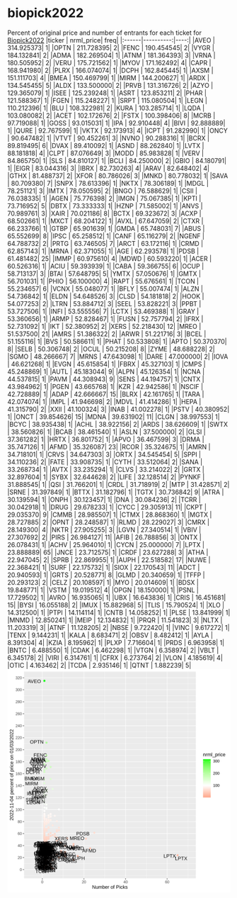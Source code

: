 # biopick2022
Percent of original price and number of entrants for each ticket for [Biopick2022](https://twitter.com/hashtag/Biopick2022)
|ticker | nrml_price| freq|
|:------|----------:|----:|
|AVEO   | 314.925373|    1|
|OPTN   | 211.728395|    2|
|FENC   | 190.454545|    2|
|VYGR   | 184.132841|    2|
|ADMA   | 182.269504|    1|
|ATNM   | 181.364393|    3|
|VRNA   | 180.505952|    2|
|VERU   | 175.721562|    1|
|MYOV   | 171.162492|    4|
|CAPR   | 168.941980|    2|
|PLRX   | 166.074074|    1|
|DCPH   | 162.845445|    1|
|AXSM   | 151.111703|    4|
|BMEA   | 150.469799|    1|
|MIRM   | 144.200627|    1|
|ARDX   | 134.545455|    5|
|ALDX   | 133.500000|    2|
|PRVB   | 131.316726|    2|
|AZYO   | 129.365079|    1|
|ISEE   | 125.239248|    1|
|ASRT   | 123.853211|    2|
|PHAR   | 121.588367|    1|
|FGEN   | 115.248227|    1|
|SRPT   | 115.080504|    1|
|LEGN   | 110.212396|    1|
|BLU    | 108.322981|    2|
|KURA   | 103.285714|    1|
|LQDA   | 103.080082|    2|
|ACET   | 102.172676|    2|
|FSTX   | 100.398406|    8|
|MCRB   |  97.719088|    1|
|GOSS   |  93.015031|    1|
|IPA    |  92.910448|    4|
|BIVI   |  92.888889|    1|
|QURE   |  92.767599|    1|
|VKTX   |  92.173913|    4|
|ICPT   |  91.282990|    1|
|ONCY   |  90.647482|    1|
|VTVT   |  90.452261|    3|
|NVNO   |  90.288316|    1|
|BCRX   |  89.819495|    6|
|DVAX   |  89.410092|    1|
|ASND   |  88.262840|    1|
|LVTX   |  88.181818|    4|
|CLPT   |  87.076649|    3|
|MODD   |  85.983828|    1|
|VERV   |  84.865750|    1|
|SLS    |  84.810127|    1|
|BCLI   |  84.250000|    2|
|GBIO   |  84.180791|    1|
|EIGR   |  83.044316|    3|
|IBRX   |  82.730263|    4|
|ARAV   |  82.648402|    4|
|GTHX   |  81.488737|    2|
|XFOR   |  80.786026|    3|
|MNKD   |  80.778032|    1|
|SAVA   |  80.709380|    7|
|SNPX   |  78.613396|    1|
|NKTX   |  78.306189|    1|
|MDGL   |  78.251121|    3|
|IMTX   |  78.050595|    2|
|BNGO   |  76.588629|    1|
|CSII   |  76.038335|    1|
|AGEN   |  75.776398|    2|
|IMGN   |  75.067385|    1|
|KPTI   |  73.716952|    5|
|DBTX   |  73.333333|    1|
|HZNP   |  71.585002|    1|
|ANVS   |  70.989761|    3|
|XAIR   |  70.021186|    8|
|BCTX   |  69.323672|    3|
|ACXP   |  68.502661|    1|
|MXCT   |  68.204122|    1|
|AVXL   |  67.647059|    2|
|CTXR   |  66.233766|    1|
|GTBP   |  65.901639|    1|
|GMDA   |  65.748031|    7|
|ABUS   |  65.552699|    8|
|IPSC   |  65.258512|    1|
|CANF   |  65.116279|    2|
|NGENF  |  64.788732|    2|
|PRTG   |  63.746505|    7|
|ARCT   |  63.172116|    1|
|CRMD   |  62.857143|    1|
|MRNA   |  62.371055|    1|
|AGE    |  62.293578|    1|
|PDSB   |  61.481482|   25|
|IMMP   |  60.975610|    4|
|MDWD   |  60.593220|    1|
|ACER   |  60.526316|    1|
|ACIU   |  59.393939|    1|
|CABA   |  59.366755|    6|
|OCUP   |  58.713137|    3|
|BTAI   |  57.648795|    5|
|YMTX   |  57.050676|    1|
|GMTX   |  56.701031|    1|
|PHIO   |  56.100000|    4|
|RAPT   |  55.676561|    1|
|TCON   |  55.234657|    6|
|VCNX   |  55.048077|    1|
|BFLY   |  55.007474|    1|
|ALZN   |  54.736842|    1|
|ELDN   |  54.648526|    3|
|CLSD   |  54.181818|    2|
|HOOK   |  54.077253|    2|
|LTRN   |  53.884712|    3|
|SEEL   |  53.828221|    3|
|PPBT   |  53.727506|    1|
|INFI   |  53.555556|    7|
|LCTX   |  53.469388|    1|
|GRAY   |  53.360656|    1|
|ARMP   |  52.828467|    1|
|FUSN   |  52.757794|    2|
|IFRX   |  52.731092|    1|
|IKT    |  52.380952|    2|
|XERS   |  52.218430|   12|
|MREO   |  51.537500|   21|
|AMRS   |  51.386322|    2|
|ARWR   |  51.221716|    3|
|BCEL   |  51.155116|    1|
|BVS    |  50.586611|    1|
|PHAT   |  50.533808|    1|
|APTO   |  50.370370|    8|
|SELB   |  50.306748|    2|
|OCUL   |  50.215208|    8|
|ZYME   |  48.688228|    2|
|SGMO   |  48.266667|    7|
|MRNS   |  47.643098|    1|
|DARE   |  47.000000|    2|
|IOVA   |  46.621268|    1|
|EVGN   |  45.615854|    1|
|FBRX   |  45.327103|    1|
|CMPS   |  45.248869|    1|
|AUTL   |  45.183044|    9|
|ALPN   |  45.126354|    1|
|NCNA   |  44.537815|    1|
|PAVM   |  44.308943|    9|
|SENS   |  44.194757|    1|
|CNTX   |  43.984962|    1|
|PGEN   |  43.665768|    1|
|KZR    |  42.942586|    1|
|NSCIF  |  42.728889|    1|
|ADAP   |  42.666667|   15|
|BLRX   |  42.161765|    1|
|TARA   |  42.074074|    1|
|IMPL   |  41.946698|    2|
|MDVL   |  41.414286|    1|
|HEPA   |  41.315790|    2|
|XXII   |  41.100324|    3|
|INAB   |  41.002278|    1|
|PSTV   |  40.380952|    1|
|ONCT   |  39.854626|   15|
|MDNA   |  39.631902|   11|
|CLGN   |  38.997553|    1|
|BCYC   |  38.935438|    1|
|ACHL   |  38.922156|    2|
|ARDS   |  38.626609|    1|
|SWTX   |  38.560826|    1|
|BCAB   |  38.461540|    1|
|ASLN   |  37.500000|    2|
|GLSI   |  37.361282|    1|
|HRTX   |  36.801752|    1|
|APVO   |  36.467599|    3|
|DRMA   |  35.747126|    1|
|AFMD   |  35.326087|   23|
|RCOR   |  35.324675|    1|
|AMRN   |  34.718101|    1|
|CRVS   |  34.647303|    3|
|ORTX   |  34.545454|    5|
|SPPI   |  34.110236|    2|
|FATE   |  33.908735|    1|
|CYTH   |  33.512064|    2|
|SANA   |  33.268734|    1|
|AVTX   |  33.235294|    1|
|CLVS   |  33.214022|    2|
|GRTX   |  32.897604|    1|
|SYBX   |  32.644628|    2|
|LIFE   |  32.128514|    2|
|PYNKF  |  31.888545|    1|
|QSI    |  31.766201|    1|
|CRDL   |  31.718919|    2|
|MTP    |  31.428571|    2|
|SRNE   |  31.397849|    1|
|BTTX   |  31.182796|    1|
|TGTX   |  30.736842|    9|
|ATRA   |  30.139594|    1|
|ONPH   |  30.123457|    1|
|DNA    |  30.084236|    2|
|TCRR   |  30.042918|    1|
|DRUG   |  29.678233|    1|
|CYCC   |  29.305913|   11|
|CKPT   |  29.035370|    9|
|CMMB   |  28.985507|    1|
|CTMX   |  28.868360|    1|
|MGTX   |  28.727885|    2|
|OPNT   |  28.248587|    1|
|RLMD   |  28.229027|    3|
|CMRX   |  28.149300|    4|
|NKTR   |  27.905255|    3|
|LGVN   |  27.340514|    1|
|VBIV   |  27.307692|    2|
|PIRS   |  26.984127|   11|
|AFIB   |  26.788856|    3|
|ONTX   |  26.078431|    1|
|ACHV   |  25.964010|    1|
|CYCN   |  25.000000|    7|
|LPTX   |  23.888889|   65|
|JNCE   |  23.712575|    1|
|CRDF   |  23.627288|    3|
|ATHA   |  22.947045|    2|
|SPRB   |  22.869955|    1|
|AUPH   |  22.518582|   17|
|NUWE   |  22.368421|    1|
|SURF   |  22.175732|    1|
|SIOX   |  22.170543|   11|
|ADCT   |  20.940593|    1|
|GRTS   |  20.528771|    8|
|GLMD   |  20.340659|    1|
|TFFP   |  20.293123|    2|
|CELZ   |  20.108597|    1|
|MYO    |  20.014609|    1|
|BDSX   |  19.848771|    1|
|VSTM   |  19.019512|    4|
|OPGN   |  18.150000|    1|
|PSNL   |  17.729502|    1|
|AVRO   |  16.935065|    1|
|UBX    |  16.643836|    1|
|CRIS   |  16.451681|   15|
|BYSI   |  16.055188|    2|
|IMUX   |  15.882968|    5|
|TLIS   |  15.790524|    1|
|XLO    |  14.312500|    1|
|PTPI   |  14.114114|    1|
|CNTB   |  14.058252|    1|
|PLSE   |  13.841999|    1|
|MNMD   |  12.850241|    1|
|MEIP   |  12.134832|    1|
|PRQR   |  11.541823|    3|
|NLTX   |  11.203319|    3|
|ATNF   |  11.128205|    2|
|NBSE   |   9.722420|    1|
|VINC   |   9.617272|    1|
|TENX   |   9.144231|    1|
|KALA   |   8.683471|    2|
|OBSV   |   8.482412|    1|
|AYLA   |   8.391304|    4|
|KZIA   |   8.195962|    1|
|PLXP   |   7.716604|    1|
|PRDS   |   6.963958|    1|
|BNTC   |   6.488550|    1|
|CDAK   |   6.462298|    1|
|VTGN   |   6.358974|    2|
|VBLT   |   6.345178|    2|
|VIRI   |   6.314761|    1|
|CFRX   |   6.273764|    2|
|VLON   |   4.185619|    4|
|OTIC   |   4.163462|    2|
|TCDA   |   2.935146|    1|
|QTNT   |   1.882239|    5|
![retvspicks](biopicks.png?raw=true)
